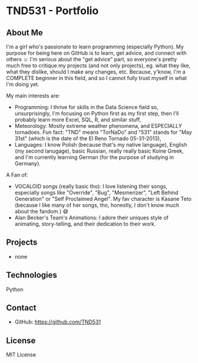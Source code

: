 # TND531 - Portfolio

## About Me

I'm a girl who's passionate to learn programming (especially Python). My purpose for being here on GitHub is to learn, get advice, and connect with others ☺️
I'm serious about the "get advice" part, so everyone's pretty much free to critique my projects (and not only projects), eg. what they like, what they dislike, should I make any changes, etc. Because, y'know, I'm a COMPLETE beginner in this field, and so I cannot fully trust myself in what I'm doing yet. 

My main interests are:
- Programming: I thrive for skills in the Data Science field so, unsurprisingly, I'm focusing on Python first as my first step, then I'll probably learn more Excel, SQL, R, and similar stuff,
- Meteorology: Mostly extreme weather phenomena, and ESPECIALLY tornadoes. Fun fact: "TND" means "TorNaDo" and "531" stands for "May 31st" (which is the date of the El Reno Tornado 05-31-2013),
- Languages: I know Polish (because that's my native language), English (my second lanugage), basic Russian, really really basic Koine Greek, and I'm currently learning German (for the purpose of studying in Germany).

A Fan of:
- VOCALOID songs (really basic tho): I love listening their songs, especially songs like "Override", "Bug", "Mesmerizer", "Left Behind Generation" or "Self Proclaimed Angel". My fav character is Kasane Teto (because I like many of her songs, tho, honestly, I don't know much about the fandom.) 😅
- Alan Becker's Team's Animations: I adore their uniques style of animating, story-telling, and their dedication to their work. 

## Projects
- none

## Technologies
Python

## Contact
- GitHub: https://github.com/TND531

## License
MIT License
